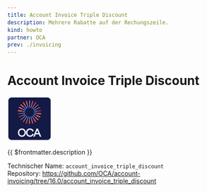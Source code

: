 ```yaml
---
title: Account Invoice Triple Discount
description: Mehrere Rabatte auf der Rechungszeile.
kind: howto
partner: OCA
prev: ./invoicing
---
```

# Account Invoice Triple Discount
![icon_oca_app](attachments/icon_oca_app.png)

{{ $frontmatter.description }}

Technischer Name: `account_invoice_triple_discount`\
Repository: <https://github.com/OCA/account-invoicing/tree/16.0/account_invoice_triple_discount>
